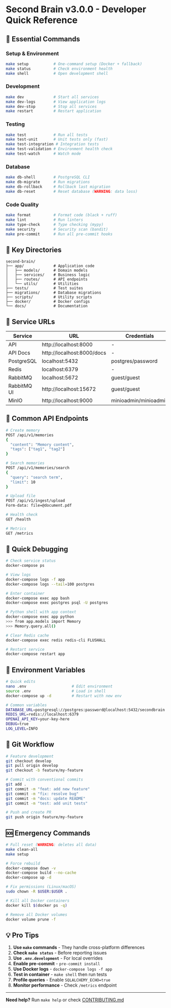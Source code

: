 # Second Brain v3.0.0 - Developer Quick Reference

## 🚀 Essential Commands

### Setup & Environment
```bash
make setup           # One-command setup (Docker + fallback)
make status          # Check environment health
make shell           # Open development shell
```

### Development
```bash
make dev             # Start all services
make dev-logs        # View application logs
make dev-stop        # Stop all services
make restart         # Restart application
```

### Testing
```bash
make test            # Run all tests
make test-unit       # Unit tests only (fast)
make test-integration # Integration tests
make test-validation # Environment health check
make test-watch      # Watch mode
```

### Database
```bash
make db-shell        # PostgreSQL CLI
make db-migrate      # Run migrations
make db-rollback     # Rollback last migration
make db-reset        # Reset database (WARNING: data loss)
```

### Code Quality
```bash
make format          # Format code (black + ruff)
make lint            # Run linters
make type-check      # Type checking (mypy)
make security        # Security scan (bandit)
make pre-commit      # Run all pre-commit hooks
```

## 📁 Key Directories

```
second-brain/
├── app/             # Application code
│   ├── models/      # Domain models
│   ├── services/    # Business logic
│   ├── routes/      # API endpoints
│   └── utils/       # Utilities
├── tests/           # Test suites
├── migrations/      # Database migrations
├── scripts/         # Utility scripts
├── docker/          # Docker configs
└── docs/            # Documentation
```

## 🔌 Service URLs

| Service | URL | Credentials |
|---------|-----|-------------|
| API | http://localhost:8000 | - |
| API Docs | http://localhost:8000/docs | - |
| PostgreSQL | localhost:5432 | postgres/password |
| Redis | localhost:6379 | - |
| RabbitMQ | localhost:5672 | guest/guest |
| RabbitMQ UI | http://localhost:15672 | guest/guest |
| MinIO | http://localhost:9000 | minioadmin/minioadmin |

## 🎯 Common API Endpoints

```bash
# Create memory
POST /api/v1/memories
{
  "content": "Memory content",
  "tags": ["tag1", "tag2"]
}

# Search memories
POST /api/v1/memories/search
{
  "query": "search term",
  "limit": 10
}

# Upload file
POST /api/v1/ingest/upload
Form-data: file=@document.pdf

# Health check
GET /health

# Metrics
GET /metrics
```

## 🐛 Quick Debugging

```bash
# Check service status
docker-compose ps

# View logs
docker-compose logs -f app
docker-compose logs --tail=100 postgres

# Enter container
docker-compose exec app bash
docker-compose exec postgres psql -U postgres

# Python shell with app context
docker-compose exec app python
>>> from app.models import Memory
>>> Memory.query.all()

# Clear Redis cache
docker-compose exec redis redis-cli FLUSHALL

# Restart service
docker-compose restart app
```

## 🔧 Environment Variables

```bash
# Quick edits
nano .env                    # Edit environment
source .env                  # Load in shell
docker-compose up -d         # Restart with new env

# Common variables
DATABASE_URL=postgresql://postgres:password@localhost:5432/secondbrain
REDIS_URL=redis://localhost:6379
OPENAI_API_KEY=your-key-here
DEBUG=true
LOG_LEVEL=INFO
```

## 📝 Git Workflow

```bash
# Feature development
git checkout develop
git pull origin develop
git checkout -b feature/my-feature

# Commit with conventional commits
git add .
git commit -m "feat: add new feature"
git commit -m "fix: resolve bug"
git commit -m "docs: update README"
git commit -m "test: add unit tests"

# Push and create PR
git push origin feature/my-feature
```

## 🆘 Emergency Commands

```bash
# Full reset (WARNING: deletes all data)
make clean-all
make setup

# Force rebuild
docker-compose down -v
docker-compose build --no-cache
docker-compose up -d

# Fix permissions (Linux/macOS)
sudo chown -R $USER:$USER .

# Kill all Docker containers
docker kill $(docker ps -q)

# Remove all Docker volumes
docker volume prune -f
```

## 💡 Pro Tips

1. **Use `make` commands** - They handle cross-platform differences
2. **Check `make status`** - Before reporting issues
3. **Use `.env.development`** - For local overrides
4. **Enable pre-commit** - `pre-commit install`
5. **Use Docker logs** - `docker-compose logs -f app`
6. **Test in container** - `make shell` then run tests
7. **Profile queries** - Enable `SQLALCHEMY_ECHO=true`
8. **Monitor performance** - Check `/metrics` endpoint

---

**Need help?** Run `make help` or check [CONTRIBUTING.md](CONTRIBUTING.md)